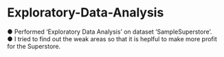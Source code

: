 # Exploratory-Data-Analysis
● Performed ‘Exploratory Data Analysis’ on dataset ‘SampleSuperstore’.<br>
● I tried to find out the weak areas so that it is heplful to make more profit for the Superstore.

